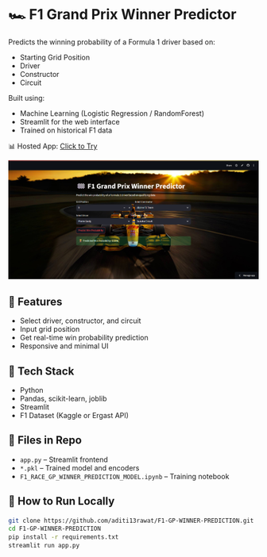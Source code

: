 # 🏎️ F1 Grand Prix Winner Predictor

Predicts the winning probability of a Formula 1 driver based on:
- Starting Grid Position
- Driver
- Constructor
- Circuit

Built using:
- Machine Learning (Logistic Regression / RandomForest)
- Streamlit for the web interface
- Trained on historical F1 data

📊 Hosted App: [Click to Try](https://f1-gp-winner-prediction-djzt473yszdysp6ac85e8r.streamlit.app/)

![App Screenshot](./screenshot.png)


## 🚀 Features
- Select driver, constructor, and circuit
- Input grid position
- Get real-time win probability prediction
- Responsive and minimal UI

## 🧠 Tech Stack
- Python
- Pandas, scikit-learn, joblib
- Streamlit
- F1 Dataset (Kaggle or Ergast API)

## 📂 Files in Repo
- `app.py` – Streamlit frontend
- `*.pkl` – Trained model and encoders
- `F1_RACE_GP_WINNER_PREDICTION_MODEL.ipynb` – Training notebook

## 📌 How to Run Locally
```bash
git clone https://github.com/aditi13rawat/F1-GP-WINNER-PREDICTION.git
cd F1-GP-WINNER-PREDICTION
pip install -r requirements.txt
streamlit run app.py
